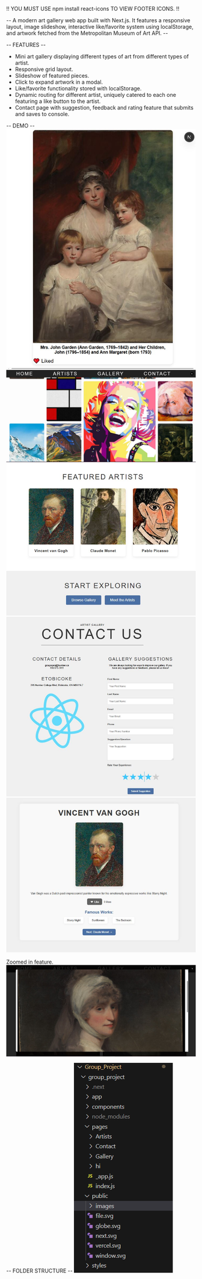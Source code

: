!! YOU MUST USE npm install react-icons TO VIEW FOOTER ICONS. !!


 -- A modern art gallery web app built with Next.js. It features a responsive layout, image slideshow, interactive like/favorite system using localStorage, and artwork fetched from the Metropolitan Museum of Art API. --

 -- FEATURES --

- Mini art gallery displaying different types of art from different types of artist.
- Responsive grid layout.
- Slideshow of featured pieces.
- Click to expand artwork in a modal.
- Like/favorite functionality stored with localStorage.
- Dynamic routing for different artist, uniquely catered to each one featuring a like button to the artist.
- Contact page with suggestion, feedback and rating feature that submits and saves to console.

-- DEMO --
![alt text](group_project/public/images/demo1.JPG)
![alt text](group_project/public/images/demo2.JPG)
![alt text](group_project/public/images/demo3.JPG)
![alt text](group_project/public/images/demo4.JPG)
![alt text](group_project/public/images/demo5.JPG)

Zoomed in feature.
![alt text](group_project/public/images/demo6.JPG)

-- FOLDER STRUCTURE --
![alt text](image.png)